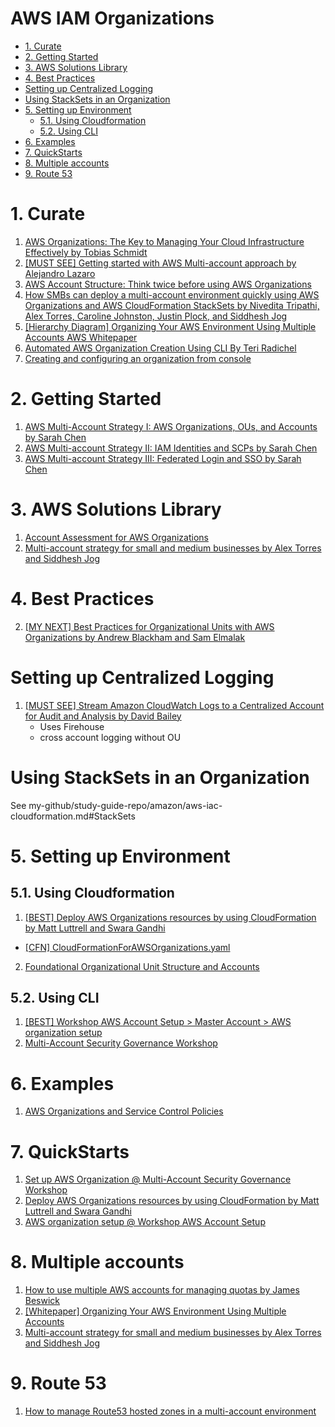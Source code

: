 <h1>AWS IAM Organizations</h1>

<!-- TOC -->

- [1. Curate](#1-curate)
- [2. Getting Started](#2-getting-started)
- [3. AWS Solutions Library](#3-aws-solutions-library)
- [4. Best Practices](#4-best-practices)
- [Setting up Centralized Logging](#setting-up-centralized-logging)
- [Using StackSets in an Organization](#using-stacksets-in-an-organization)
- [5. Setting up Environment](#5-setting-up-environment)
  - [5.1. Using Cloudformation](#51-using-cloudformation)
  - [5.2. Using CLI](#52-using-cli)
- [6. Examples](#6-examples)
- [7. QuickStarts](#7-quickstarts)
- [8. Multiple accounts](#8-multiple-accounts)
- [9. Route 53](#9-route-53)

<!-- /TOC -->

# 1. Curate

1. [AWS Organizations: The Key to Managing Your Cloud Infrastructure Effectively by Tobias Schmidt](https://blog.awsfundamentals.com/aws-organizations-the-key-to-managing-your-cloud-infrastructure-effectively)
1. [[MUST SEE] Getting started with AWS Multi-account approach by Alejandro Lazaro ](https://dev.to/aws-builders/getting-started-with-aws-multi-account-approach-4j5c)
1. [AWS Account Structure: Think twice before using AWS Organizations](https://cloudonaut.io/aws-account-structure-think-twice-before-using-aws-organizations/)
1. [How SMBs can deploy a multi-account environment quickly using AWS Organizations and AWS CloudFormation StackSets by Nivedita Tripathi, Alex Torres, Caroline Johnston, Justin Plock, and Siddhesh Jog](https://aws.amazon.com/blogs/mt/deploy-a-multi-account-environment-in-under-30-minutes-using-aws-cloudformation-stacksets/)
1. [[Hierarchy Diagram] Organizing Your AWS Environment Using Multiple Accounts AWS Whitepaper](https://docs.aws.amazon.com/whitepapers/latest/organizing-your-aws-environment/core-concepts.html)
1. [Automated AWS Organization Creation Using CLI By Teri Radichel](https://medium.com/cloud-security/automated-aws-organization-creation-4d31519c4a32)
1. [Creating and configuring an organization from console](https://docs.aws.amazon.com/organizations/latest/userguide/orgs_tutorials_basic.html)

# 2. Getting Started

1. [AWS Multi-Account Strategy I: AWS Organizations, OUs, and Accounts by Sarah Chen](https://towardsaws.com/aws-multi-account-strategy-i-aws-organizations-ous-and-accounts-a4860f475161)
1. [AWS Multi-account Strategy II: IAM Identities and SCPs by Sarah Chen](https://medium.com/towards-aws/aws-multi-account-strategy-ii-iam-identities-and-scps-a84e371d72b7)
1. [AWS Multi-account Strategy III: Federated Login and SSO by Sarah Chen](https://medium.com/towards-aws/aws-multi-account-strategy-iii-federated-login-and-sso-cc49b8be164f)

# 3. AWS Solutions Library

1. [Account Assessment for AWS Organizations](https://aws.amazon.com/solutions/implementations/account-assessment-for-aws-organizations/)
2. [Multi-account strategy for small and medium businesses by Alex Torres and Siddhesh Jog](https://aws.amazon.com/blogs/mt/multi-account-strategy-for-small-and-medium-businesses/)

# 4. Best Practices

2. [[MY NEXT] Best Practices for Organizational Units with AWS Organizations by Andrew Blackham and Sam Elmalak ](https://aws.amazon.com/blogs/mt/best-practices-for-organizational-units-with-aws-organizations/)

# Setting up Centralized Logging

1. [[MUST SEE] Stream Amazon CloudWatch Logs to a Centralized Account for Audit and Analysis by David Bailey](https://aws.amazon.com/blogs/architecture/stream-amazon-cloudwatch-logs-to-a-centralized-account-for-audit-and-analysis/)
    - Uses Firehouse
    - cross account logging without OU

# Using StackSets in an Organization

See my-github/study-guide-repo/amazon/aws-iac-cloudformation.md#StackSets

# 5. Setting up Environment

## 5.1. Using Cloudformation

1. [[BEST] Deploy AWS Organizations resources by using CloudFormation by Matt Luttrell and Swara Gandhi](https://aws.amazon.com/blogs/security/deploy-aws-organizations-resources-by-using-cloudformation/)
- [[CFN] CloudFormationForAWSOrganizations.yaml](./templates/organizations/CloudFormationForAWSOrganizations.yaml)
2. [Foundational Organizational Unit Structure and Accounts](https://github.com/cloud-foundations-on-aws/cloud-foundations-templates/tree/main/organizations/foundational-organizational-unit-structure)

## 5.2. Using CLI

1. [[BEST] Workshop AWS Account Setup > Master Account > AWS organization setup](https://workshop-aws-account-setup.fstehle.com/master-account/aws-organization/)
1. [Multi-Account Security Governance Workshop](https://catalog.us-east-1.prod.workshops.aws/workshops/d3f60827-89f2-46a8-9be7-6e7185bd7665/en-US/2-service-guardrails/cloudtrail)

# 6. Examples

1. [AWS Organizations and Service Control Policies](https://github.com/hamidnazari/workshop-aws-org-scp)

# 7. QuickStarts

1. [Set up AWS Organization @ Multi-Account Security Governance Workshop](https://catalog.us-east-1.prod.workshops.aws/workshops/d3f60827-89f2-46a8-9be7-6e7185bd7665/en-US/1-env-setup/setup-org)
2. [Deploy AWS Organizations resources by using CloudFormation by Matt Luttrell and Swara Gandhi](https://aws.amazon.com/blogs/security/deploy-aws-organizations-resources-by-using-cloudformation/)
3. [AWS organization setup @ Workshop AWS Account Setup](https://workshop-aws-account-setup.fstehle.com/master-account/aws-organization/)

# 8. Multiple accounts

1. [How to use multiple AWS accounts for managing quotas by James Beswick](https://aws.amazon.com/blogs/compute/operating-lambda-application-design-and-service-quotas-part-1/)
2. [[Whitepaper] Organizing Your AWS Environment Using Multiple Accounts](https://docs.aws.amazon.com/whitepapers/latest/organizing-your-aws-environment/organizing-your-aws-environment.html)
3. [Multi-account strategy for small and medium businesses by Alex Torres and Siddhesh Jog](https://aws.amazon.com/blogs/mt/multi-account-strategy-for-small-and-medium-businesses/)

# 9. Route 53
1. [How to manage Route53 hosted zones in a multi-account environment](https://theburningmonk.com/2021/05/how-to-manage-route53-hosted-zones-in-a-multi-account-environment/)

